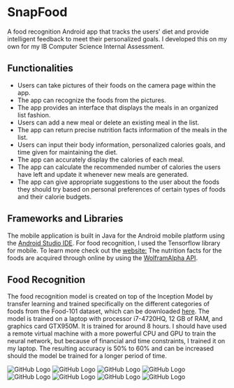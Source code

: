 # SnapFood
A food recognition Android app that tracks the users' diet and provide intelligent feedback to meet their personalized goals. I developed this on my own for my IB Computer Science Internal Assessment. 


## Functionalities
* Users can take pictures of their foods on the camera page within the app.
* The app can recognize the foods from the pictures.
* The app provides an interface that displays the meals in an organized list fashion.
* Users can add a new meal or delete an existing meal in the list.
* The app can return precise nutrition facts information of the meals in the list.
* Users can input their body information, personalized calories goals, and time given for maintaining the diet.
* The app can accurately display the calories of each meal.
* The app can calculate the recommended number of calories the users have left and update it whenever new meals are generated.
* The app can give appropriate suggestions to the user about the foods they should try based on personal preferences of certain types of foods and their calorie budgets.


## Frameworks and Libraries
The mobile application is built in Java for the Android mobile platform using the [Android Studio IDE](https://developer.android.com/studio/).
For food recognition, I used the Tensorflow library for mobile. To learn more check out the [website:](https://codelabs.developers.google.com/codelabs/tensorflow-for-poets/#0) 
The nutrition facts for the foods are acquired through online by using the [WolframAlpha API](https://products.wolframalpha.com/api/).


## Food Recognition
The food recognition model is created on top of the Inception Model by transfer learning and trained specifically on the different categories of foods from the Food-101 dataset, which can be downloaded [here](https://www.vision.ee.ethz.ch/datasets_extra/food-101/).
The model is trained on a laptop with processor i7-4720HQ, 12 GB of RAM, and graphics card GTX950M. It is trained for around 8 hours. I should have used a remote virtual machine with a more powerful CPU and GPU to train the neural network, but because of financial and time constraints, I trained it on my laptop.
The resulting accuracy is 50% to 60% and can be increased should the model be trained for a longer period of time.


![GitHub Logo](/images/image1.jpg)
![GitHub Logo](/images/image2.jpg)
![GitHub Logo](/images/image3.jpg)
![GitHub Logo](/images/image4.jpg)
![GitHub Logo](/images/image5.jpg)
![GitHub Logo](/images/image6.jpg)
![GitHub Logo](/images/image7.jpg)
![GitHub Logo](/images/image8.jpg)








